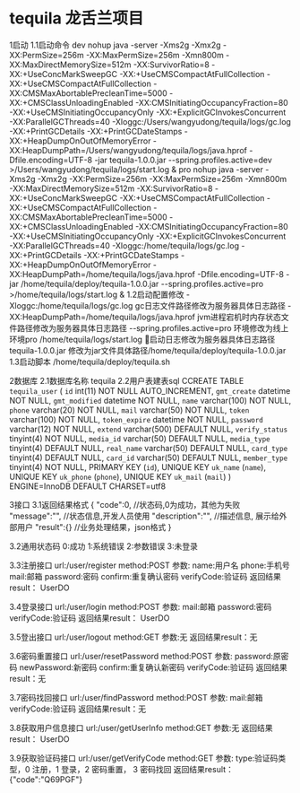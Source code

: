 # tequila 龙舌兰项目

1启动
1.1启动命令
dev
nohup java -server -Xms2g -Xmx2g -XX:PermSize=256m -XX:MaxPermSize=256m -Xmn800m -XX:MaxDirectMemorySize=512m -XX:SurvivorRatio=8 -XX:+UseConcMarkSweepGC -XX:+UseCMSCompactAtFullCollection -XX:+UseCMSCompactAtFullCollection -XX:CMSMaxAbortablePrecleanTime=5000 -XX:+CMSClassUnloadingEnabled -XX:CMSInitiatingOccupancyFraction=80 -XX:+UseCMSInitiatingOccupancyOnly -XX:+ExplicitGCInvokesConcurrent -XX:ParallelGCThreads=40 -Xloggc:/Users/wangyudong/tequila/logs/gc.log -XX:+PrintGCDetails -XX:+PrintGCDateStamps -XX:+HeapDumpOnOutOfMemoryError -XX:HeapDumpPath=/Users/wangyudong/tequila/logs/java.hprof -Dfile.encoding=UTF-8 -jar tequila-1.0.0.jar --spring.profiles.active=dev >/Users/wangyudong/tequila/logs/start.log & 
pro
nohup java -server -Xms2g -Xmx2g -XX:PermSize=256m -XX:MaxPermSize=256m -Xmn800m -XX:MaxDirectMemorySize=512m -XX:SurvivorRatio=8 -XX:+UseConcMarkSweepGC -XX:+UseCMSCompactAtFullCollection -XX:+UseCMSCompactAtFullCollection -XX:CMSMaxAbortablePrecleanTime=5000 -XX:+CMSClassUnloadingEnabled -XX:CMSInitiatingOccupancyFraction=80 -XX:+UseCMSInitiatingOccupancyOnly -XX:+ExplicitGCInvokesConcurrent -XX:ParallelGCThreads=40 -Xloggc:/home/tequila/logs/gc.log -XX:+PrintGCDetails -XX:+PrintGCDateStamps -XX:+HeapDumpOnOutOfMemoryError -XX:HeapDumpPath=/home/tequila/logs/java.hprof -Dfile.encoding=UTF-8 -jar /home/tequila/deploy/tequila-1.0.0.jar --spring.profiles.active=pro >/home/tequila/logs/start.log & 
1.2启动配置修改
-Xloggc:/home/tequila/logs/gc.log  gc日志文件路径修改为服务器具体日志路径
-XX:HeapDumpPath=/home/tequila/logs/java.hprof  jvm进程宕机时内存状态文件路径修改为服务器具体日志路径
--spring.profiles.active=pro 环境修改为线上环境pro
/home/tequila/logs/start.log 启动日志修改为服务器具体日志路径
tequila-1.0.0.jar 修改为jar文件具体路径/home/tequila/deploy/tequila-1.0.0.jar
1.3启动脚本
/home/tequila/deploy/tequila.sh

2数据库
2.1数据库名称
tequila
2.2用户表建表sql
CCREATE TABLE `tequila_user` (
  `id` int(11) NOT NULL AUTO_INCREMENT,
  `gmt_create` datetime NOT NULL,
  `gmt_modified` datetime NOT NULL,
  `name` varchar(100) NOT NULL,
  `phone` varchar(20) NOT NULL,
  `mail` varchar(50) NOT NULL,
  `token` varchar(100) NOT NULL,
  `token_expire` datetime NOT NULL,
  `password` varchar(12) NOT NULL,
  `extend` varchar(500) DEFAULT NULL,
  `verify_status` tinyint(4) NOT NULL,
  `media_id` varchar(50) DEFAULT NULL,
  `media_type` tinyint(4) DEFAULT NULL,
  `real_name` varchar(50) DEFAULT NULL,
  `card_type` tinyint(4) DEFAULT NULL,
  `card_id` varchar(50) DEFAULT NULL,
  `member_type` tinyint(4) NOT NULL,
  PRIMARY KEY (`id`),
  UNIQUE KEY `uk_name` (`name`),
  UNIQUE KEY `uk_phone` (`phone`),
  UNIQUE KEY `uk_mail` (`mail`)
) ENGINE=InnoDB DEFAULT CHARSET=utf8

3接口
3.1返回结果格式
{
    "code":0, //状态码,0为成功，其他为失败
    "message":"", //状态信息,开发人员使用
    "description":"", //描述信息, 展示给外部用户
    "result":{}  //业务处理结果，json格式
}

3.2通用状态码
0:成功
1:系统错误
2:参数错误
3:未登录

3.3注册接口
url:/user/register
method:POST
参数:
name:用户名
phone:手机号
mail:邮箱
password:密码
confirm:重复确认密码
verifyCode:验证码
返回结果result：
UserDO

3.4登录接口
url:/user/login
method:POST
参数:
mail:邮箱
password:密码
verifyCode:验证码
返回结果result：
UserDO

3.5登出接口
url:/user/logout
method:GET
参数:无
返回结果result：无

3.6密码重置接口
url:/user/resetPassword
method:POST
参数:
password:原密码
newPassword:新密码
confirm:重复确认新密码
verifyCode:验证码
返回结果result：无

3.7密码找回接口
url:/user/findPassword
method:POST
参数:
mail:邮箱
verifyCode:验证码
返回结果result：无

3.8获取用户信息接口
url:/user/getUserInfo
method:GET
参数:无
返回结果result：
UserDO

3.9获取验证码接口
url:/user/getVerifyCode
method:GET
参数:
type:验证码类型，0 注册，1 登录，2 密码重置， 3 密码找回
返回结果result：
{"code":"Q69PGF"}
